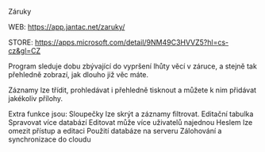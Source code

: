 Záruky

WEB: https://app.jantac.net/zaruky/

STORE: https://apps.microsoft.com/detail/9NM49C3HVVZ5?hl=cs-cz&gl=CZ


Program sleduje dobu zbývající do vypršení lhůty věcí v záruce, a stejně tak přehledně zobrazí, jak dlouho již věc máte.

Záznamy lze třídit, prohledávat i přehledně tisknout a můžete k nim přidávat jakékoliv přílohy.

Extra funkce jsou:
Sloupečky lze skrýt a záznamy filtrovat.
Editační tabulka
Spravovat více databází
Editovat může více uživatelů najednou
Heslem lze omezit přístup a editaci
Použití databáze na serveru
Zálohování a synchronizace do cloudu
